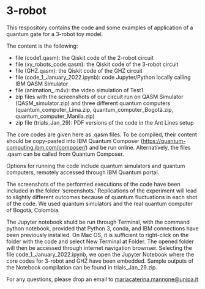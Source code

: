 # 3-robot

This respository contains the code and some examples of application of a quantum gate for a 3-robot toy model.

The content is the following:
- file (code1.qasm): the Qiskit code of the 2-robot circuit
- file (xy_robots_code.qasm): the Qiskit code of the 3-robot circuit
- file (GHZ.qasm): the Qiskit code of the GHZ circuit
- file (code_1_January_2022.ipynb): code Jupyter/Python locally calling IBM QASM Simulator
- file (animation_.m4v): the video simulation of Test1
- zip files with the screenshots of our circuit run on QASM Simulator (QASM_simulator.zip) and three different quantum computers (quantum_computer_Lima.zip, quantum_computer_Bogotà.zip, quantum_computer_Manila.zip)
- zip file (trials_Jan_29): PDF versions of the code in the Ant Lines setup

The core codes are given here as .qasm files. To be compiled, their content should be copy-pasted into IBM Quantum Composer (https://quantum-computing.ibm.com/composer/) and be run online. Alternatively, the files .qasm can be called from Quantum Composer.

Options for running the code include quantum simulators and quantum computers, remotely accessed through IBM Quantum portal.

The screenshots of the performed executions of the code have been included in the folder ‘screenshots.’ Replications of the experiment will lead to slightly different outcomes because of quantum fluctuations in each shot of the code. We used quantum simulators and the real quantum computer of Bogotà, Colombia.

The Jupyter notebook shuld be run through Terminal, with the command python notebook, provided that Python 3, conda, and IBM connections have been previously installed. On Mac OS, it is sufficient to right-click on the folder with the code and select New Terminal at Folder. The opened folder will then be accessed through internet navigation brownser. Selecting the file code_1_January_2022.ipynb, we open the Jupyter Notebook where the core codes for 3-robot and GHZ have been embedded. Sample outputs of the Notebook compilation can be found in trials_Jan_29.zip. 

For any questions, please drop an email to mariacaterina.mannone@unipa.it
